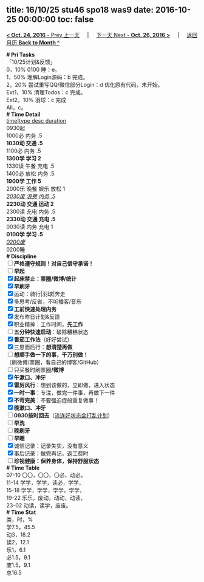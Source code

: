 title: 16/10/25 stu46 spo18 was9
date: 2016-10-25 00:00:00
toc: false
---
[**< Oct. 24, 2016** - Prev 上一天](/lifelogs/2016/10/d24.html) &nbsp; &nbsp; | &nbsp; &nbsp; [下一天 Next - **Oct. 26, 2016 >**](/lifelogs/2016/10/d26.html) &nbsp; &nbsp; |  &nbsp; &nbsp; [返回月历 **Back to Month ^**](/lifelogs/2016/10/index.html)
<br/><div><div><b># Pri Tasks</b></div></div><div>「10/25计划&amp;反馈」</div><div>0，10% 0100 睡：e。</div><div><div>1，50% 理解Login源码：b 完成。</div><div>2，20% 尝试重写QQ/微信部分Login：d 优化原有代码，未开始。</div><div>Ext1，10% 清理Todos：c 完成。</div><div>Ext2，10% 羽球：c 完成</div></div><div>All，c。</div><div><div><b># Time Detail</b></div><div><u>time|type desc duration</u></div><div>0930起</div><div>1000必 内务 .5</div><div><b>1030动 交通 .5</b></div><div>1100必 内务 .5</div><div><b>1300学 学习 2</b></div><div>1330读 午餐 充电 .5</div><div>1400必 放松 内务 .5</div><div><b>1900学 工作 5</b></div><div>2000乐 晚餐 娱乐 放松 1</div><div><u><i>2030废 浪费 内务 .5</i></u></div><div><b>2230动 交通 运动 2</b></div><div>2300读 充电 内务 .5</div><div><b>2330动 交通 充电 .5</b></div><div>0030读 内务 充电 1</div><div><b>0100学 学习 .5</b></div><div><u><i>0200废</i></u></div><div>0200睡</div><div><b># Discipline</b></div><div><b><input type="checkbox"/></b><b>严格遵守规则！对自己信守承诺！</b></div><div><b><input type="checkbox"/></b><b>早起</b></div><div><input checked="true" type="checkbox"/><b>起床禁止：票圈</b><b>/微博/统计</b></div><div><input checked="true" type="checkbox"/><b>早刷牙</b></div><div><input checked="true" type="checkbox"/>运动：骑行|羽球|奔走</div><div><input checked="true" type="checkbox"/>多思考/反省，不听播客/音乐</div><div><input checked="true" type="checkbox"/><b>工前快速处理内务</b></div><div><input checked="true" type="checkbox"/>发布昨日计划&amp;反馈</div><div><input checked="true" type="checkbox"/>职业精神：工作时间，<b>先工作</b></div><div><input type="checkbox"/><b>五分钟快速启动</b>：破除糟糕状态</div><div><b><input checked="true" type="checkbox"/></b><b>番茄工作法</b>（好好尝试）</div><div><input checked="true" type="checkbox"/>三思而后行：<b>想清楚再做</b></div><div><input type="checkbox"/><b>想顺手做一下的事，千万别做！</b></div><div>（刷微博/票圈，看自己的博客/GitHub）</div><div><input type="checkbox"/>只买餐时刷票圈<b>/</b><b>微博</b></div><div><input checked="true" type="checkbox"/><b>午漱口、冲牙</b></div><div><input checked="true" type="checkbox"/><b>雷厉风行</b>：想到该做的，立即做，进入状态</div><div><input checked="true" type="checkbox"/><b>一时一事</b>：专注，做完一件事，再做下一件</div><div><input checked="true" type="checkbox"/><b>不苛完美</b>：不要强迫症般重复做事！</div><div><input checked="true" type="checkbox"/><b>晚漱口、冲牙</b></div><div><u><input type="checkbox"/></u><b>0930</b><b>按时回去</b>（<u>流连好状态会打乱计划</u>）</div><div><input type="checkbox"/><b>早洗</b></div><div><b><input type="checkbox"/></b><b>晚刷牙</b></div><div><input type="checkbox"/><b>早睡</b></div><div><input checked="true" type="checkbox"/>诚信记录：记录失实，没有意义</div><div><input checked="true" type="checkbox"/>事后记录：做完再记，返工费时</div><div><b><input type="checkbox"/></b><b>珍视健康：保养身体，保持舒服状态</b></div><div><b># Time Table</b></div><div>07-10 〇〇，〇〇，〇必，动必，</div><div>11-14 学学，学学，读必，学学，</div><div>15-18 学学，学学，学学，学学，</div><div>19-22 乐乐，废动，动动，动读，</div><div>23-02 动读，读学，废废。</div><div><b># Time Stat</b></div><div>类，时，%</div><div>学7.5，45.5</div><div>动3，18.2</div><div>读2，12.1</div><div>乐1，6.1</div><div>必1.5，9.1</div><div>废1.5，9.1</div><div>总16.5</div>
